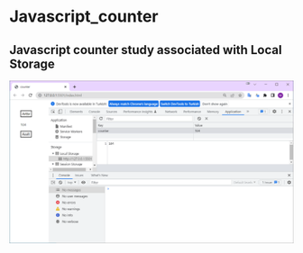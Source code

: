 # Javascript_counter
## Javascript counter study associated with Local Storage

![Referans bir isim](/js_counter.PNG)